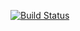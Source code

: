 [![Build Status](https://travis-ci.com/Dyubo/HW2.svg?branch=main)](https://travis-ci.com/Dyubo/HW2)
